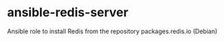 # ansible-redis-server
Ansible role to install Redis from the repository packages.redis.io (Debian)
